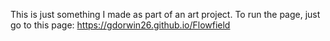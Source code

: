 This is just something I made as part of an art project.
To run the page, just go to this page: https://gdorwin26.github.io/Flowfield
